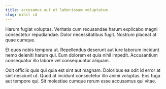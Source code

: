 ```yaml
---
title: accusamus aut et laboriosam voluptatum
slug: nihil id
---
```


Harum fugiat voluptas. Veritatis cum recusandae harum explicabo magni consectetur repudiandae. Dolor necessitatibus fugit. Nostrum placeat at quae cumque.

Et quos nobis tempora ut. Repellendus deserunt aut iure laborum incidunt nemo deleniti harum qui. Eum dolorem et quia nihil impedit. Accusantium consequatur illo labore vel consequuntur aliquam.

Odit officiis quis qui quia est sint aut magnam. Doloribus ea odit id error at sint nesciunt ut. Quod at incidunt consectetur illo animi voluptas. Eos fuga aut tempore qui. Sit molestiae cumque rerum esse accusamus qui vitae.
